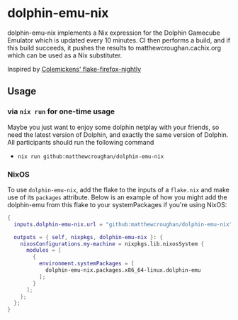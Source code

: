 # dolphin-emu-nix

dolphin-emu-nix implements a Nix expression for the Dolphin Gamecube Emulator which is updated every 10 minutes. CI then performs a build, and if this build succeeds, it pushes the results to matthewcroughan.cachix.org which can be used as a Nix substituter.

Inspired by [Colemickens' flake-firefox-nightly](https://github.com/colemickens/flake-firefox-nightly)

## Usage

### via `nix run` for one-time usage

Maybe you just want to enjoy some dolphin netplay with your friends, so need
the latest version of Dolphin, and exactly the same version of Dolphin. All participants should run the following command

- `nix run github:matthewcroughan/dolphin-emu-nix`

### NixOS

To use `dolphin-emu-nix`, add the flake to the inputs of a `flake.nix` and make use of its `packages` attribute. Below is an example of how you might add the dolphin-emu from this flake to your systemPackages if you're using NixOS:

```nix
{
  inputs.dolphin-emu-nix.url = "github:matthewcroughan/dolphin-emu-nix";

  outputs = { self, nixpkgs, dolphin-emu-nix }: {
    nixosConfigurations.my-machine = nixpkgs.lib.nixosSystem {
      modules = [
        {
          environment.systemPackages = [
            dolphin-emu-nix.packages.x86_64-linux.dolphin-emu
          ];
        }
      ];
    };
  };
}
```
